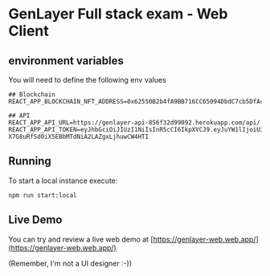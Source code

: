 # GenLayer Full stack exam - Web Client

## environment variables

You will need to define the following env values

```
## Blockchain
REACT_APP_BLOCKCHAIN_NFT_ADDRESS=0x62550B2b4fA9BB716CC65094DbdC7cb5DfAc1F8B

## API
REACT_APP_API_URL=https://genlayer-api-856f32d99092.herokuapp.com/api/
REACT_APP_API_TOKEN=eyJhbGciOiJIUzI1NiIsInR5cCI6IkpXVCJ9.eyJuYW1lIjoiU3RlbGxhIEx1bmEgRGV2IiwiaWF0IjoxNzIzNzYxNDkzfQ._TR-X7G8uRfSd0iX5EBbMTdNiA2LAZgxLjhuwCW4HTI
```

## Running
To start a local instance execute:

```
npm run start:local
```

## Live Demo
You can try and review a live web demo at [https://genlayer-web.web.app/](https://genlayer-web.web.app/)

(Remember, I'm not a UI designer :-))